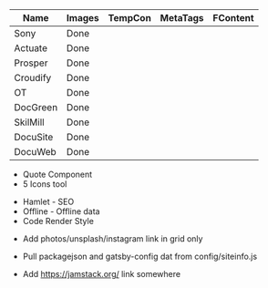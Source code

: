 <!--------------------P1--------------------->

| Name   | Images  | TempCon | MetaTags | FContent |
|--------|---------|---------|----------|----------|
|Sony    |  Done   |         |          |          |
|Actuate |  Done   |         |          |          |
|Prosper |  Done   |         |          |          |
|Croudify|  Done   |         |          |          |
|OT      |  Done   |         |          |          |
|DocGreen|  Done   |         |          |          |
|SkilMill|  Done   |         |          |          |
|DocuSite|  Done   |         |          |          |
|DocuWeb |  Done   |         |          |          |

- Quote Component
- 5 Icons tool


<!--------------------P2--------------------->
<!-- ---------- Gatsby Plugin ------------- -->
- Hamlet - SEO
- Offline - Offline data
- Code Render Style


<!--------------------P3--------------------->

<!-- ---------- Photo-Grid ------------- -->
- Add photos/unsplash/instagram link in grid only

<!-- ---------- One source of truth ------------- -->
- Pull packagejson and gatsby-config dat from config/siteinfo.js

<!-- ---------- Other Ideas ------------- -->
- Add https://jamstack.org/ link somewhere